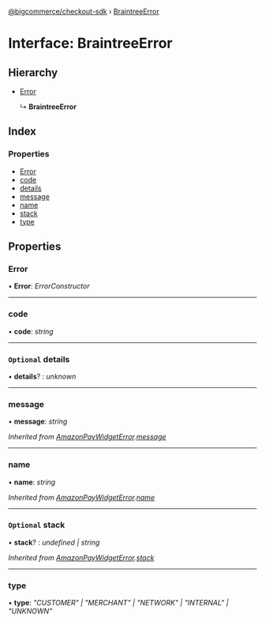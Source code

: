 [@bigcommerce/checkout-sdk](../README.md) › [BraintreeError](braintreeerror.md)

# Interface: BraintreeError

## Hierarchy

* [Error](amazonpaywidgeterror.md#error)

  ↳ **BraintreeError**

## Index

### Properties

* [Error](braintreeerror.md#error)
* [code](braintreeerror.md#code)
* [details](braintreeerror.md#optional-details)
* [message](braintreeerror.md#message)
* [name](braintreeerror.md#name)
* [stack](braintreeerror.md#optional-stack)
* [type](braintreeerror.md#type)

## Properties

###  Error

• **Error**: *ErrorConstructor*

___

###  code

• **code**: *string*

___

### `Optional` details

• **details**? : *unknown*

___

###  message

• **message**: *string*

*Inherited from [AmazonPayWidgetError](amazonpaywidgeterror.md).[message](amazonpaywidgeterror.md#message)*

___

###  name

• **name**: *string*

*Inherited from [AmazonPayWidgetError](amazonpaywidgeterror.md).[name](amazonpaywidgeterror.md#name)*

___

### `Optional` stack

• **stack**? : *undefined | string*

*Inherited from [AmazonPayWidgetError](amazonpaywidgeterror.md).[stack](amazonpaywidgeterror.md#optional-stack)*

___

###  type

• **type**: *"CUSTOMER" | "MERCHANT" | "NETWORK" | "INTERNAL" | "UNKNOWN"*
